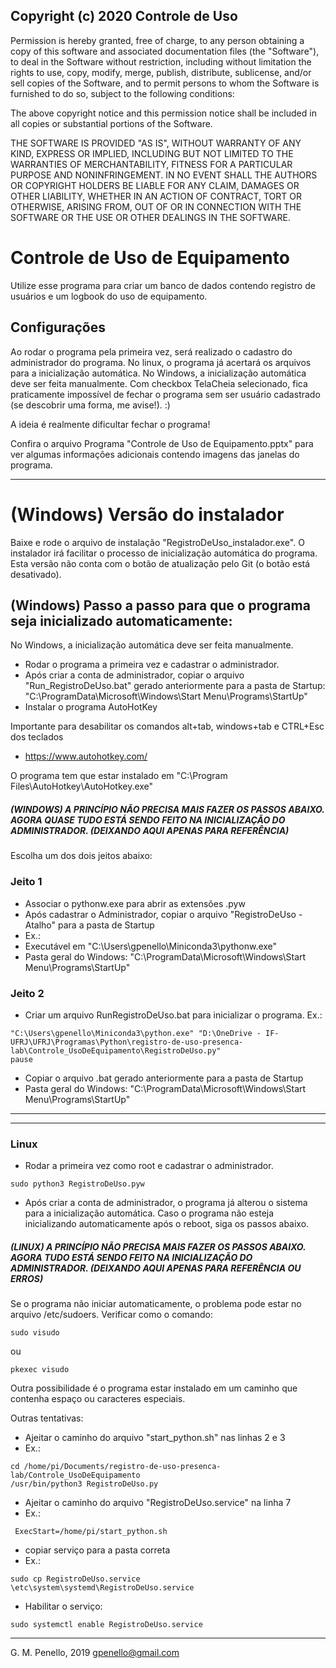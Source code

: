 ## Copyright (c) 2020 Controle de Uso

Permission is hereby granted, free of charge, to any person obtaining a copy of this software and associated documentation files (the "Software"), to deal
in the Software without restriction, including without limitation the rights to use, copy, modify, merge, publish, distribute, sublicense, and/or sell
copies of the Software, and to permit persons to whom the Software is furnished to do so, subject to the following conditions:

The above copyright notice and this permission notice shall be included in all copies or substantial portions of the Software.

THE SOFTWARE IS PROVIDED "AS IS", WITHOUT WARRANTY OF ANY KIND, EXPRESS OR IMPLIED, INCLUDING BUT NOT LIMITED TO THE WARRANTIES OF MERCHANTABILITY,
FITNESS FOR A PARTICULAR PURPOSE AND NONINFRINGEMENT. IN NO EVENT SHALL THE AUTHORS OR COPYRIGHT HOLDERS BE LIABLE FOR ANY CLAIM, DAMAGES OR OTHER
LIABILITY, WHETHER IN AN ACTION OF CONTRACT, TORT OR OTHERWISE, ARISING FROM, OUT OF OR IN CONNECTION WITH THE SOFTWARE OR THE USE OR OTHER DEALINGS IN THE
SOFTWARE.

# Controle de Uso de Equipamento
Utilize esse programa para criar um banco de dados contendo registro de usuários e um logbook do uso de equipamento.

## Configurações

Ao rodar o programa pela primeira vez, será realizado o cadastro do administrador do programa. No linux, o programa já acertará os arquivos para a inicialização automática. No Windows, a inicialização automática deve ser feita manualmente. Com checkbox TelaCheia selecionado, fica praticamente impossível de fechar o programa sem ser usuário cadastrado (se descobrir uma forma, me avise!). :) 

A ideia é realmente dificultar fechar o programa! 

Confira o arquivo Programa "Controle de Uso de Equipamento.pptx" para ver algumas informações adicionais contendo imagens das janelas do programa.

---

# (Windows) Versão do instalador

Baixe e rode o arquivo de instalação "RegistroDeUso_instalador.exe". O instalador irá facilitar o processo de inicialização automática do programa. Esta versão não conta com o botão de atualização pelo Git (o botão está desativado).


## (Windows) Passo a passo para que o programa seja inicializado automaticamente:

No Windows, a inicialização automática deve ser feita manualmente.
  - Rodar o programa a primeira vez e cadastrar o administrador.
  - Após criar a conta de administrador, copiar o arquivo "Run_RegistroDeUso.bat" gerado anteriormente para a pasta de Startup: "C:\ProgramData\Microsoft\Windows\Start Menu\Programs\StartUp\"
  - Instalar o programa AutoHotKey 

Importante para desabilitar os comandos alt+tab, windows+tab e CTRL+Esc dos teclados

 - https://www.autohotkey.com/

O programa tem que estar instalado em "C:\Program Files\AutoHotkey\AutoHotkey.exe"

##### (WINDOWS) A PRINCÍPIO NÃO PRECISA MAIS FAZER OS PASSOS ABAIXO. AGORA QUASE TUDO ESTÁ SENDO FEITO NA INICIALIZAÇÃO DO ADMINISTRADOR. (DEIXANDO AQUI APENAS PARA REFERÊNCIA)

Escolha um dos dois jeitos abaixo:
### Jeito 1
  - Associar o pythonw.exe para abrir as extensões .pyw
  - Após cadastrar o Administrador, copiar o arquivo "RegistroDeUso - Atalho" para a pasta de Startup
  - Ex.: 
   - Executável em "C:\Users\gpenello\Miniconda3\pythonw.exe"
   - Pasta geral do Windows: "C:\ProgramData\Microsoft\Windows\Start Menu\Programs\StartUp\"
### Jeito 2  
  - Criar um arquivo RunRegistroDeUso.bat para inicializar o programa.
  Ex.:
```
"C:\Users\gpenello\Miniconda3\python.exe" "D:\OneDrive - IF-UFRJ\UFRJ\Programas\Python\registro-de-uso-presenca-lab\Controle_UsoDeEquipamento\RegistroDeUso.py"
pause
```          
  - Copiar o arquivo .bat gerado anteriormente para a pasta de Startup
  - Pasta geral do Windows: "C:\ProgramData\Microsoft\Windows\Start Menu\Programs\StartUp\"


---

---
### Linux

- Rodar a primeira vez como root e cadastrar o administrador.
```
sudo python3 RegistroDeUso.pyw
```
- Após criar a conta de administrador, o programa já alterou o sistema para a inicialização automática. Caso o programa não esteja inicializando automaticamente após o reboot, siga os passos abaixo.

##### (LINUX) A PRINCÍPIO NÃO PRECISA MAIS FAZER OS PASSOS ABAIXO. AGORA TUDO ESTÁ SENDO FEITO NA INICIALIZAÇÃO DO ADMINISTRADOR. (DEIXANDO AQUI APENAS PARA REFERÊNCIA OU ERROS)


Se o programa não iniciar automaticamente, o problema pode estar no arquivo /etc/sudoers. Verificar como o comando:
```  
sudo visudo
```  
ou 
```  
pkexec visudo
```  

Outra possibilidade é o programa estar instalado em um caminho que contenha espaço ou caracteres especiais. 

Outras tentativas:
- Ajeitar o caminho do arquivo "start_python.sh" nas linhas 2 e 3
- Ex.:
```
cd /home/pi/Documents/registro-de-uso-presenca-lab/Controle_UsoDeEquipamento
/usr/bin/python3 RegistroDeUso.py
```          
- Ajeitar o caminho do arquivo "RegistroDeUso.service" na linha 7
- Ex.:
```
 ExecStart=/home/pi/start_python.sh 
```          
- copiar serviço para a pasta correta
- Ex.:
```
sudo cp RegistroDeUso.service \etc\system\systemd\RegistroDeUso.service
```          
- Habilitar o serviço:
```
sudo systemctl enable RegistroDeUso.service
```          

---


G. M. Penello, 2019
gpenello@gmail.com
